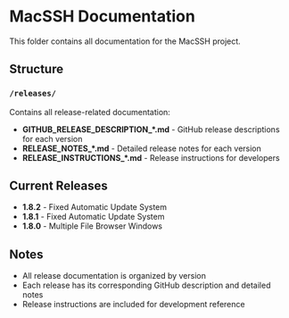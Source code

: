 # MacSSH Documentation

This folder contains all documentation for the MacSSH project.

## Structure

### `/releases/`
Contains all release-related documentation:
- **GITHUB_RELEASE_DESCRIPTION_*.md** - GitHub release descriptions for each version
- **RELEASE_NOTES_*.md** - Detailed release notes for each version  
- **RELEASE_INSTRUCTIONS_*.md** - Release instructions for developers

## Current Releases

- **1.8.2** - Fixed Automatic Update System
- **1.8.1** - Fixed Automatic Update System  
- **1.8.0** - Multiple File Browser Windows

## Notes

- All release documentation is organized by version
- Each release has its corresponding GitHub description and detailed notes
- Release instructions are included for development reference
